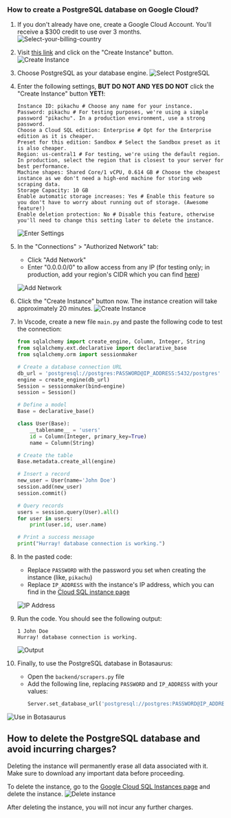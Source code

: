 ### How to create a PostgreSQL database on Google Cloud?

1. If you don't already have one, create a Google Cloud Account. You'll receive a $300 credit to use over 3 months.
   ![Select-your-billing-country](https://raw.githubusercontent.com/omkarcloud/botasaurus/master/images/Select-your-billing-country.png)

2. Visit [this link](https://console.cloud.google.com/sql/instances) and click on the "Create Instance" button.
   ![Create Instance](https://raw.githubusercontent.com/omkarcloud/botasaurus/master/images/create-pg-instance.png)

3. Choose PostgreSQL as your database engine.
   ![Select PostgreSQL](https://raw.githubusercontent.com/omkarcloud/botasaurus/master/images/select-postgres.png)

4. Enter the following settings, **BUT DO NOT AND YES DO NOT** click the "Create Instance" button **YET!**:
   ```
   Instance ID: pikachu # Choose any name for your instance.
   Password: pikachu # For testing purposes, we're using a simple password "pikachu". In a production environment, use a strong password.
   Choose a Cloud SQL edition: Enterprise # Opt for the Enterprise edition as it is cheaper.
   Preset for this edition: Sandbox # Select the Sandbox preset as it is also cheaper.
   Region: us-central1 # For testing, we're using the default region. In production, select the region that is closest to your server for best performance.
   Machine shapes: Shared Core/1 vCPU, 0.614 GB # Choose the cheapest instance as we don't need a high-end machine for storing web scraping data.
   Storage Capacity: 10 GB
   Enable automatic storage increases: Yes # Enable this feature so you don't have to worry about running out of storage. (Awesome feature!)
   Enable deletion protection: No # Disable this feature, otherwise you'll need to change this setting later to delete the instance.
   ```
   ![Enter Settings](https://raw.githubusercontent.com/omkarcloud/botasaurus/master/images/enter-settings.png)

5. In the "Connections" > "Authorized Network" tab:
   - Click "Add Network"
   - Enter "0.0.0.0/0" to allow access from any IP (for testing only; in production, add your region's CIDR which you can find [here](https://www.gstatic.com/ipranges/cloud.json))

   ![Add Network](https://raw.githubusercontent.com/omkarcloud/botasaurus/master/images/add-network.png)

6. Click the "Create Instance" button now. The instance creation will take approximately 20 minutes.
   ![Create Instance](https://raw.githubusercontent.com/omkarcloud/botasaurus/master/images/create-instance.png)

7. In Vscode, create a new file `main.py` and paste the following code to test the connection:
    ```python
    from sqlalchemy import create_engine, Column, Integer, String
    from sqlalchemy.ext.declarative import declarative_base
    from sqlalchemy.orm import sessionmaker

    # Create a database connection URL
    db_url = 'postgresql://postgres:PASSWORD@IP_ADDRESS:5432/postgres'
    engine = create_engine(db_url)
    Session = sessionmaker(bind=engine)
    session = Session()

    # Define a model
    Base = declarative_base()

    class User(Base):
        __tablename__ = 'users'
        id = Column(Integer, primary_key=True)
        name = Column(String)

    # Create the table
    Base.metadata.create_all(engine)

    # Insert a record
    new_user = User(name='John Doe')
    session.add(new_user)
    session.commit()

    # Query records
    users = session.query(User).all()
    for user in users:
        print(user.id, user.name)

    # Print a success message
    print("Hurray! database connection is working.")    
    ```
8. In the pasted code:
   - Replace `PASSWORD` with the password you set when creating the instance (like, `pikachu`)
   - Replace `IP_ADDRESS` with the instance's IP address, which you can find in the [Cloud SQL instance page](https://console.cloud.google.com/sql/instances)

   ![IP Address](https://raw.githubusercontent.com/omkarcloud/botasaurus/master/images/ip-address.png)

9. Run the code. You should see the following output:
   ```
   1 John Doe
   Hurray! database connection is working.
   ```
   ![Output](https://raw.githubusercontent.com/omkarcloud/botasaurus/master/images/output.png)

10. Finally, to use the PostgreSQL database in Botasaurus:
    - Open the `backend/scrapers.py` file
    - Add the following line, replacing `PASSWORD` and `IP_ADDRESS` with your values:
      ```py
      Server.set_database_url('postgresql://postgres:PASSWORD@IP_ADDRESS:5432/postgres')
      ```
   ![Use in Botasaurus](https://raw.githubusercontent.com/omkarcloud/botasaurus/master/images/use-in-botasaurus.png)


## How to delete the PostgreSQL database and avoid incurring charges?

Deleting the instance will permanently erase all data associated with it. Make sure to download any important data before proceeding.

To delete the instance, go to the [Google Cloud SQL Instances page](https://console.cloud.google.com/sql/instances) and delete the instance.
![Delete instance](https://raw.githubusercontent.com/omkarcloud/botasaurus/master/images/delete-instance.gif)

After deleting the instance, you will not incur any further charges.